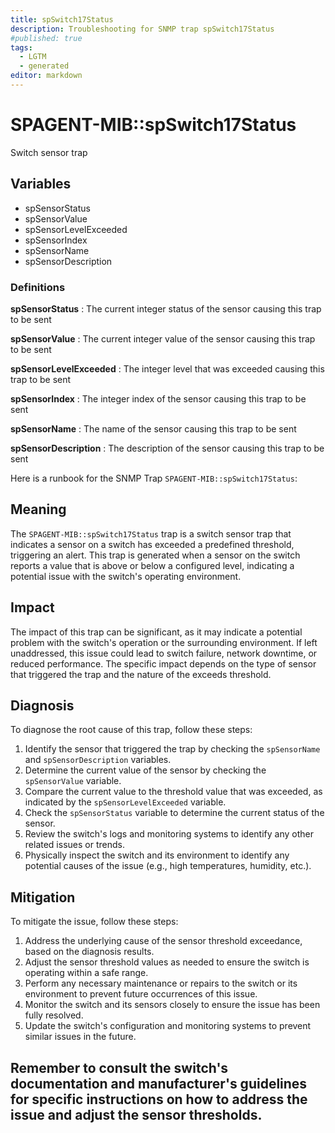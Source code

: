 ```yaml
---
title: spSwitch17Status
description: Troubleshooting for SNMP trap spSwitch17Status
#published: true
tags:
  - LGTM
  - generated
editor: markdown
---
```


# SPAGENT-MIB::spSwitch17Status 

Switch sensor trap 


## Variables


  - spSensorStatus
  - spSensorValue
  - spSensorLevelExceeded
  - spSensorIndex
  - spSensorName
  - spSensorDescription 

### Definitions 


**spSensorStatus** 
: The current integer status of the sensor causing this trap to be sent 

**spSensorValue** 
: The current integer value of the sensor causing this trap to be sent 

**spSensorLevelExceeded** 
: The integer level that was exceeded causing this trap to be sent 

**spSensorIndex** 
: The integer index of the sensor causing this trap to be sent 

**spSensorName** 
: The name of the sensor causing this trap to be sent 

**spSensorDescription** 
: The description of the sensor causing this trap to be sent 


Here is a runbook for the SNMP Trap `SPAGENT-MIB::spSwitch17Status`:

## Meaning

The `SPAGENT-MIB::spSwitch17Status` trap is a switch sensor trap that indicates a sensor on a switch has exceeded a predefined threshold, triggering an alert. This trap is generated when a sensor on the switch reports a value that is above or below a configured level, indicating a potential issue with the switch's operating environment.

## Impact

The impact of this trap can be significant, as it may indicate a potential problem with the switch's operation or the surrounding environment. If left unaddressed, this issue could lead to switch failure, network downtime, or reduced performance. The specific impact depends on the type of sensor that triggered the trap and the nature of the exceeds threshold.

## Diagnosis

To diagnose the root cause of this trap, follow these steps:

1. Identify the sensor that triggered the trap by checking the `spSensorName` and `spSensorDescription` variables.
2. Determine the current value of the sensor by checking the `spSensorValue` variable.
3. Compare the current value to the threshold value that was exceeded, as indicated by the `spSensorLevelExceeded` variable.
4. Check the `spSensorStatus` variable to determine the current status of the sensor.
5. Review the switch's logs and monitoring systems to identify any other related issues or trends.
6. Physically inspect the switch and its environment to identify any potential causes of the issue (e.g., high temperatures, humidity, etc.).

## Mitigation

To mitigate the issue, follow these steps:

1. Address the underlying cause of the sensor threshold exceedance, based on the diagnosis results.
2. Adjust the sensor threshold values as needed to ensure the switch is operating within a safe range.
3. Perform any necessary maintenance or repairs to the switch or its environment to prevent future occurrences of this issue.
4. Monitor the switch and its sensors closely to ensure the issue has been fully resolved.
5. Update the switch's configuration and monitoring systems to prevent similar issues in the future.

Remember to consult the switch's documentation and manufacturer's guidelines for specific instructions on how to address the issue and adjust the sensor thresholds.
---




